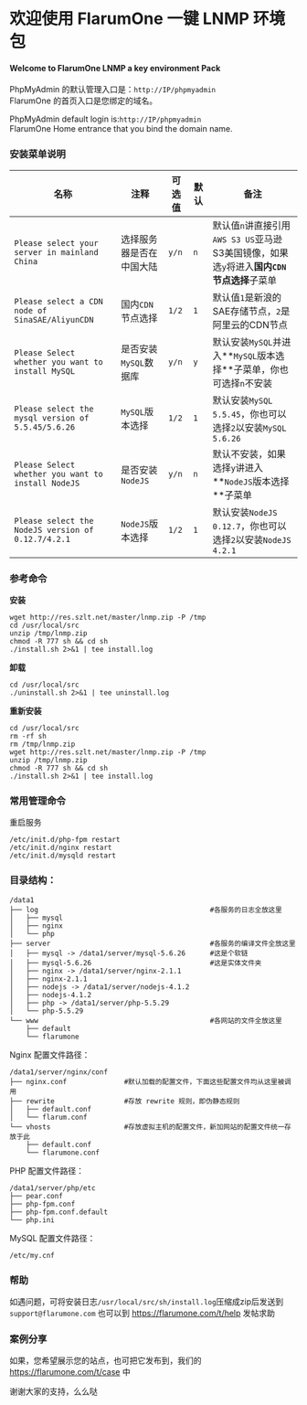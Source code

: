 # 欢迎使用 FlarumOne 一键 LNMP 环境包
#### Welcome to FlarumOne LNMP a key environment Pack

PhpMyAdmin 的默认管理入口是：`http://IP/phpmyadmin`  
FlarumOne 的首页入口是您绑定的域名。  
  
PhpMyAdmin default login is:`http://IP/phpmyadmin`  
FlarumOne Home entrance that you bind the domain name.

### 安装菜单说明
名称 | 注释 | 可选值 | 默认 | 备注
-----|-----|--------|-----|-----
`Please select your server in mainland China` | 选择服务器是否在中国大陆 | `y/n` | `n` | 默认值`n`讲直接引用`AWS S3 US`亚马逊S3美国镜像，如果选`y`将进入**国内`CDN`节点选择**子菜单
`Please select a CDN node of SinaSAE/AliyunCDN` | 国内`CDN`节点选择 | `1/2` | `1` | 默认值`1`是新浪的SAE存储节点，`2`是阿里云的CDN节点
`Please Select whether you want to install MySQL` | 是否安装`MySQL`数据库 | `y/n` | `y` | 默认安装`MySQL`并进入**`MySQL`版本选择**子菜单，你也可选择`n`不安装
`Please select the mysql version of 5.5.45/5.6.26` | `MySQL`版本选择 | `1/2` | `1` | 默认安装`MySQL 5.5.45`，你也可以选择`2`以安装`MySQL 5.6.26`
`Please Select whether you want to install NodeJS` | 是否安装`NodeJS` | `y/n` | `n` | 默认不安装，如果选择`y`讲进入**`NodeJS`版本选择**子菜单
`Please select the NodeJS version of 0.12.7/4.2.1` | `NodeJS`版本选择 | `1/2` | `1` | 默认安装`NodeJS 0.12.7`，你也可以选择`2`以安装`NodeJS 4.2.1`

### 参考命令
**安装**
```shell
wget http://res.szlt.net/master/lnmp.zip -P /tmp
cd /usr/local/src
unzip /tmp/lnmp.zip
chmod -R 777 sh && cd sh
./install.sh 2>&1 | tee install.log
```
**卸载**
```shell
cd /usr/local/src
./uninstall.sh 2>&1 | tee uninstall.log
```
**重新安装**
```shell
cd /usr/local/src
rm -rf sh
rm /tmp/lnmp.zip
wget http://res.szlt.net/master/lnmp.zip -P /tmp
unzip /tmp/lnmp.zip
chmod -R 777 sh && cd sh
./install.sh 2>&1 | tee install.log
```

### 常用管理命令
重启服务
```shell
/etc/init.d/php-fpm restart
/etc/init.d/nginx restart
/etc/init.d/mysqld restart
```

### 目录结构：
```
/data1
├── log                                          #各服务的日志全放这里
│   ├── mysql
│   ├── nginx
│   └── php
├── server                                       #各服务的编译文件全放这里
│   ├── mysql -> /data1/server/mysql-5.6.26      #这是个软链
│   ├── mysql-5.6.26                             #这是实体文件夹
│   ├── nginx -> /data1/server/nginx-2.1.1
│   ├── nginx-2.1.1
│   ├── nodejs -> /data1/server/nodejs-4.1.2
│   ├── nodejs-4.1.2
│   ├── php -> /data1/server/php-5.5.29
│   └── php-5.5.29
└── www                                          #各网站的文件全放这里
    ├── default
    └── flarumone
```

Nginx 配置文件路径：
```
/data1/server/nginx/conf
├── nginx.conf              #默认加载的配置文件，下面这些配置文件均从这里被调用
├── rewrite                 #存放 rewrite 规则，即伪静态规则
│   ├── default.conf
│   └── flarum.conf
└── vhosts                  #存放虚拟主机的配置文件，新加网站的配置文件统一存放于此
    ├── default.conf
    └── flarumone.conf
```

PHP 配置文件路径：
```
/data1/server/php/etc
├── pear.conf
├── php-fpm.conf
├── php-fpm.conf.default
└── php.ini
```

MySQL 配置文件路径：
```
/etc/my.cnf
```

### 帮助
如遇问题，可将安装日志` /usr/local/src/sh/install.log `压缩成zip后发送到` support@flarumone.com `
也可以到 https://flarumone.com/t/help 发帖求助

### 案例分享
如果，您希望展示您的站点，也可把它发布到，我们的 https://flarumone.com/t/case 中

谢谢大家的支持，么么哒
